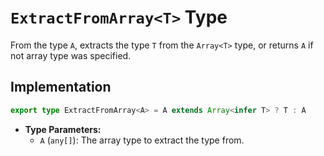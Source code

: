 # **`ExtractFromArray<T>` Type**

From the type `A`, extracts the type `T` from the `Array<T>` type, or returns `A` if not array type was specified.

## Implementation
```ts
export type ExtractFromArray<A> = A extends Array<infer T> ? T : A
```

- **Type Parameters:**
  - `A` (`any[]`): The array type to extract the type from.
